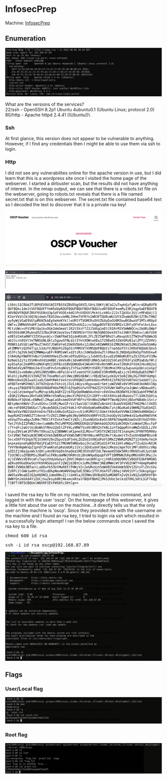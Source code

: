 # InfosecPrep

Machine: [InfosecPrep](https://portal.offensive-security.com/labs/play)



## Enumeration
![Results!](screenshots/1.png)


What are the versions of the services?\
22/ssh - OpenSSH 8.2p1 Ubuntu 4ubuntu0.1 (Ubuntu Linux; protocol 2.0)\
80/http - Apache httpd 2.4.41 ((Ubuntu))\


### Ssh
At first glance, this version does not appear to be vulnerable to anything. However, if I find any credentials then I might be able to use them via ssh to login.

### Http
I did not see any vulnerabilites online for the apache version in use, but I did learn that this is a wordpress site once I visited the home page of the webserver. I started a dirbuster scan, but the results did not have anything of interest. In the nmap output, we can see that there is a robots.txt file on the webserver, going to robots.txt reveals that there is a file named secret.txt that is on this webserver. The secret.txt file contained base64 text so I decoded the text to discover that it is a private rsa key!


![Results!](screenshots/2.png)

![Results!](screenshots/3.png)

![Results!](screenshots/4.png)

I saved the rsa key to file on my machine, ran the below command, and logged in with the user 'oscp'. On the homepage of this webserver, it gives a little hint about the user on the machine...it directly tells us that the only user on the machine is 'oscp'. Since they provided me with the username on the machine and I found an rsa key, I tried to login via ssh which resulted in a successfully login attempt! I ran the below commands once I saved the rsa key to a file.

<pre>chmod 600 id_rsa</pre>

<pre>ssh -i id_rsa oscp@192.168.87.89</pre>


![Results!](screenshots/5.png)


## Flags

### User/Local flag
![Results!](screenshots/6.png)


### Root flag
![Results!](screenshots/7.png)













